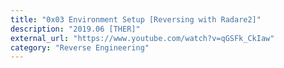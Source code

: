 ```yaml
---
title: "0x03 Environment Setup [Reversing with Radare2]"
description: "2019.06 [THER]"
external_url: "https://www.youtube.com/watch?v=qGSFk_CkIaw"
category: "Reverse Engineering"
---
```

